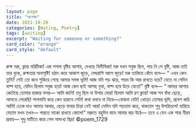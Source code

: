 ```yaml
---
layout: page
title: "অপেক্ষা"
date: 2021-10-20
categories: [Wating, Poetry]
tags: [waiting]
excerpt: "Waiting for someone or something?"
card_color: "orange"
card_style: "default"
---
```


<div class="poem-verse">
রুক্ষ মরু,
ক্লান্ত মরিচীকা!
এক পশলা বৃষ্টির আশায়,
দেখছে বিভীষিকা!
মরু যখন সবুজ ছিল,
পায় নি সে বৃষ্টি,
আজ তাই তার বুকে,
রুক্ষতার অনাসৃষ্টি!
হঠাৎ করে আকাশ জুড়ে,
মেঘরাশি আসে জুড়ে!
মরু তাকিয়ে কেঁদে বলে—
“ এখন কেন তুমি?
সেই তো কবে শুকিয়ে
গেছে 
আমার সমস্ত ভূমি!
আজ যদি পড় ঝরে,
পারব কি আর রাখতে ধরে?
যেতে না সেদিন বাষ্প হয়ে,
যেদিন ছিলাম সবুজ হয়ে!
আজ কেন ছাই আসছ বৃথা,
বাষ্প হয়ে উড়ে যেতে!”
বৃষ্টি বলে—
“ আমার আশায় কেটেছে তোমার হাজার বসন্ত—
আমি জানি! তবু ছিল না উপায় মোর!
ছিলাম আমি রণ ক্লান্ত!  
আজ সব বাঁধা ছেড়ে,
আসতে পেরেছি!
পাগলামি করে কেন হারাবে সেটা!
কথা বলবে না নিয়ে—বোঝনা যেটা!
খোড়ো তোমার ভূমি,
প্রবেশ করি আমি!
ঢেকে দাও আমায় আবার,
ছেড়ে যাবার চিন্তা নেই আর!
সেদিন যদি পড়তাম ঝরে,
থাকতাম শুধু উপরিতলে!
হারিয়ে যেতাম যখন তখন—
পারতে নাকো রাখতে কোলে!”
মরুতে বহুদিন বাদে আবার ঝড় উঠে— তবে এ যেন এক শান্ত নীরব প্রবাহ—
শুধু মাটিতে করে গেল অসংখ্য ছিদ্র!
©poem_1729
</div>
